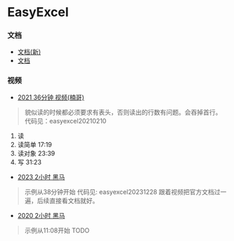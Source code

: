 # EasyExcel
### 文档
- [文档(新)](https://easyexcel.opensource.alibaba.com/docs/current/)
- [文档](https://www.yuque.com/easyexcel/doc/read#1bfaf593)

### 视频
- [2021 36分钟 视频(楠哥)](https://www.bilibili.com/video/BV1fK4y1D7Mu)
> 貌似读的时候都必须要求有表头，否则读出的行数有问题。会吞掉首行。
> 代码见：easyexcel20210210
1. 读 
2. 读简单 17:19
3. 读对象 23:39
4. 写 31:23

- [2023 2小时 黑马](https://www.bilibili.com/video/BV1bF411D7M8/?spm_id_from=333.1007.tianma.3-1-7.click&vd_source=8bd7b24b38e3e12c558d839b352b32f4)
> 示例从38分钟开始
> 代码见: easyexcel20231228
> 跟着视频把官方文档过一遍，后续直接看文档就好。


- [2020 2小时 黑马](https://www.bilibili.com/video/BV1C7411275q/?p=2&vd_source=8bd7b24b38e3e12c558d839b352b32f4)  
> 示例从11:08开始
> TODO
